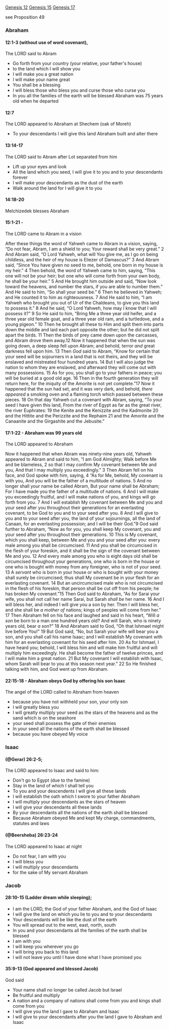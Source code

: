 [Genesis 12](Genesis%2012.md)
[Genesis 15](Genesis%2015.md)
[Genesis 17](Genesis%2017.md)

see Proposition 49

### Abraham 
#### 12:1-3 (without use of word covenant),
  The LORD said to Abram
  - Go forth from your country (your relative, your father's house)
  - to the land which I will show you
  - I will make you a great nation
  - I will make your name great
  - You shall be a blessing
  - I will bless those who bless you  and curse those who curse you
  - In you all the families of the earth will be blessed
  Abraham was 75 years old when he departed

#### 12:7 
  The LORD appeared to Abraham at Shechem (oak of Moreh)
  - To your descendants I will give this land
  Abraham built and alter there
  
#### 13:14-17
The LORD said to Abram after Lot separated from him
- Lift up your eyes and look
- All the land which you seed, I will give it to you and to your descendants forever
- I will make your descendants as the dust of the earth
- Walk around the land for I will give it to you
#### 14:18-20
  Melchizedek blesses Abraham
  
#### 15:1-21 -
  The LORD came to Abram in a vision
 
After these things the word of Yahweh came to Abram in a vision, saying,
“Do not fear, Abram,
I am a shield to you;
Your reward shall be very great.”
2 And Abram said, “O Lord Yahweh, what will You give me, as I go on being childless, and the heir of my house is Eliezer of Damascus?” 3 And Abram said, “Since You have given no seed to me, behold, one born in my house is my heir.” 4 Then behold, the word of Yahweh came to him, saying, “This one will not be your heir; but one who will come forth from your own body, he shall be your heir.” 5 And He brought him outside and said, “Now look toward the heavens, and number the stars, if you are able to number them.” And He said to him, “So shall your seed be.” 6 Then he believed in Yahweh; and He counted it to him as righteousness. 7 And He said to him, “I am Yahweh who brought you out of Ur of the Chaldeans, to give you this land to possess it.” 8 And he said, “O Lord Yahweh, how may I know that I will possess it?” 9 So He said to him, “Bring Me a three year old heifer, and a three year old female goat, and a three year old ram, and a turtledove, and a young pigeon.” 10 Then he brought all these to Him and split them into parts down the middle and laid each part opposite the other; but he did not split apart the birds. 11 Then the birds of prey came down upon the carcasses, and Abram drove them away.12 Now it happened that when the sun was going down, a deep sleep fell upon Abram; and behold, terror _and_ great darkness fell upon him. 13 Then _God_ said to Abram, “Know for certain that your seed will be sojourners in a land that is not theirs, and they will be enslaved and mistreated four hundred years. 14 But I will also judge the nation to whom they are enslaved, and afterward they will come out with many possessions. 15 As for you, you shall go to your fathers in peace; you will be buried at a good old age. 16 Then in the fourth generation they will return here, for the iniquity of the Amorite is not yet complete.”17 Now it happened that the sun had set, and it was very dark, and behold, _there appeared_ a smoking oven and a flaming torch which passed between these pieces. 18 On that day Yahweh cut a covenant with Abram, saying,
“To your seed I have given this land,
From the river of Egypt as far as the great river, the river Euphrates:
19 the Kenite and the Kenizzite and the Kadmonite 20 and the Hittite and the Perizzite and the Rephaim 21 and the Amorite and the Canaanite and the Girgashite and the Jebusite.”

#### 17:1-22 - Abraham was 99 years old
  The LORD appeared to Abraham

Now it happened that when Abram was ninety-nine years old, Yahweh appeared to Abram and said to him,
“I am God Almighty;
Walk before Me and be blameless,
2 so that I may confirm My covenant between Me and you,
And that I may multiply you exceedingly.”
3 Then Abram fell on his face, and God spoke with him, saying, 
4 “As for Me, behold, My covenant is with you,
And you will be the father of a multitude of nations.
5 And no longer shall your name be called Abram,
But your name shall be Abraham;
For I have made you the father of a multitude of nations.
6 And I will make you exceedingly fruitful, and I will make nations of you, and kings will go forth from you. 7 And I will establish My covenant between Me and you and your seed after you throughout their generations for an everlasting covenant, to be God to you and to your seed after you. 8 And I will give to you and to your seed after you, the land of your sojournings, all the land of Canaan, for an everlasting possession; and I will be their God.”9 God said further to Abraham, “Now as for you, you shall keep My covenant, you and your seed after you throughout their generations. 10 This is My covenant, which you shall keep, between Me and you and your seed after you: every male among you shall be circumcised. 11 And you shall be circumcised in the flesh of your foreskin, and it shall be the sign of the covenant between Me and you. 12 And every male among you who is eight days old shall be circumcised throughout your generations, one who is born in the house or one who is bought with money from any foreigner, who is not of your seed. 13 A _servant_ who is born in your house or who is bought with your money shall surely be circumcised; thus shall My covenant be in your flesh for an everlasting covenant. 14 But an uncircumcised male who is not circumcised in the flesh of his foreskin, that person shall be cut off from his people; he has broken My covenant.”15 Then God said to Abraham, “As for Sarai your wife, you shall not call her name Sarai, but Sarah _shall be_ her name. 16 And I will bless her, and indeed I will give you a son by her. Then I will bless her, and she shall be _a mother of_ nations; kings of peoples will come from her.” 17 Then Abraham fell on his face and laughed and said in his heart, “Will _a son_ be born to a man one hundred years old? And will Sarah, who is ninety years old, bear _a son_?” 18 And Abraham said to God, “Oh that Ishmael might live before You!” 19 But God said, “No, but Sarah your wife will bear you a son, and you shall call his name Isaac; and I will establish My covenant with him for an everlasting covenant for his seed after him. 20 As for Ishmael, I have heard you; behold, I will bless him and will make him fruitful and will multiply him exceedingly. He shall become the father of twelve princes, and I will make him a great nation. 21 But My covenant I will establish with Isaac, whom Sarah will bear to you at this season next year.” 22 So He finished talking with him, and God went up from Abraham.

#### 22:15-18 - Abraham obeys God by offering his son Isaac
  The angel of the LORD called to Abraham from heaven
  - because you have not withheld your son, your only son
  - I will greatly bless you
  - I will greatly multiply your seed as the stars of the heavens and as the sand which is on the seashore
  - your seed shall possess the gate of their enemies
  - In your seed all the nations of the earth shall be blessed 
  - because you have obeyed My voice

### Isaac 
#### (@Gerar) 26:2-5; 
The LORD appeared to Isaac and said to him:
  - Don't go to Egypt (due to the famine)
  - Stay in the land of which I shall tell you
  - To you and your descendents I will give all these lands
  - I will establish the oath which I swore to your father Abraham
  - I will multiply your descendants as the stars of heaven
  - I will give your descendants all these lands
  - By your descendants all the nations of the earth shall be blessed
  - Because Abraham obeyed Me and kept My charge, commandments, statutes and laws
  
#### (@Beersheba) 26:23-24 
  The LORD appeared to Isaac at night
  - Do not fear, I am with you
  - I will bless you
  - I will multiply your descendants 
  - for the sake of My servant Abraham

### Jacob 
#### 28:10-15 (Ladder dream while sleeping);
  - I am the LORD, the God of your father Abraham, and the God of Isaac
  - I will give the land on which you lie to you and to your descendants
  - Your descendants will be like the dust of the earth
  - You will spread out to the west, east, north, south
  - In you and your descendants all the families of the earth shall be blessed
  - I am with you
  - I will keep you wherever you go
  - I will bring you back to this land
  - I will not leave you until I have done what I have promised you
  
#### 35:9-13 (God appeared and blessed Jacob)
  God said
  - Your name shall no longer be called Jacob but Israel
  - Be fruitful and multiply
  - A nation and a company of nations shall come from you and kings shall come from you
  - I will give you the land I gave to Abraham and Isaac
  - I will give to your descendants after you the land I gave to Abraham and Isaac

